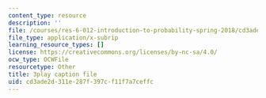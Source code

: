```yaml
---
content_type: resource
description: ''
file: /courses/res-6-012-introduction-to-probability-spring-2018/cd3ade2d311e287f397cf11f7a7ceffc_ZWo1XgAQE5k.srt
file_type: application/x-subrip
learning_resource_types: []
license: https://creativecommons.org/licenses/by-nc-sa/4.0/
ocw_type: OCWFile
resourcetype: Other
title: 3play caption file
uid: cd3ade2d-311e-287f-397c-f11f7a7ceffc
---
```


